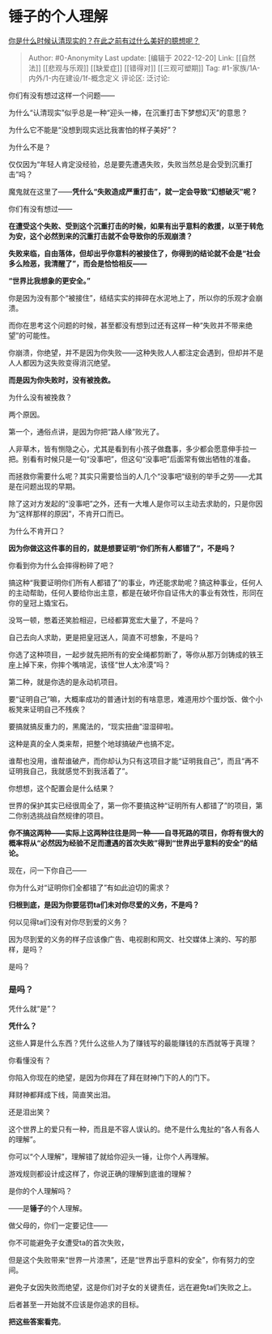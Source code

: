 # 锤子的个人理解
[你是什么时候认清现实的？在此之前有过什么美好的臆想呢？](https://www.zhihu.com/question/316295224/answer/2808740846)

> Author: #0-Anonymity
> Last update: [编辑于 2022-12-20]
> Link: [[自然法]] [[悲观与乐观]] [[缺爱症]] [[错得对]] [[三观可塑期]]
> Tag: #1-家族/1A-内外/1-内在建设/1f-概念定义
> 评论区:
> 泛讨论:

你们有没有想过这样一个问题——

为什么“认清现实”似乎总是一种“迎头一棒，在沉重打击下梦想幻灭”的意思？

为什么它不能是“没想到现实远比我害怕的样子美好”？

为什么不是？

仅仅因为“年轻人肯定没经验，总是要先遭遇失败，失败当然总是会受到沉重打击”吗？

魔鬼就在这里了——**凭什么“失败造成严重打击”，就一定会导致“幻想破灭”呢？**

你们有没有想过——

**在遭受这个失败、受到这个沉重打击的时候，如果有出乎意料的救援，以至于转危为安，这个必然到来的沉重打击就不会导致你的乐观崩溃？**

**失败来临，自由落体，但却出乎你意料的被接住了，你得到的结论就不会是“社会多么险恶，我清醒了”，而会是恰恰相反——**

**“世界比我想象的更安全。”**

你是因为没有那个“被接住”，结结实实的摔碎在水泥地上了，所以你的乐观才会崩溃。

而你在思考这个问题的时候，甚至都没有想到过还有这样一种“失败并不带来绝望”的可能性。

你崩溃，你绝望，并不是因为你失败——这种失败人人都注定会遇到，但却并不是人人都因为这失败变得消沉绝望。

**而是因为你失败时，没有被挽救。**

为什么没有被挽救？

两个原因。

第一个，通俗点讲，是因为你把“路人缘”败光了。

人非草木，皆有恻隐之心，尤其是看到有小孩子做蠢事，多少都会愿意伸手拉一把。别看有时候只是一句“没事吧”，但这句“没事吧”后面常有做出牺牲的准备。

而拯救你需要什么呢？其实只需要恰当的人几个“没事吧“级别的举手之劳——尤其是在问题出现的早期。

除了这对方发起的“没事吧”之外，还有一大堆人是你可以主动去求助的，只是你因为“这样那样的原因”，不肯开口而已。

为什么不肯开口？

**因为你做这这件事的目的，就是想要证明“你们所有人都错了”，不是吗？**

你看到你为什么会摔得粉碎了吧？

搞这种“我要证明你们所有人都错了”的事业，咋还能求助呢？搞这种事业，任何人的主动帮助，任何人要给你出主意，都是在破坏你自证伟大的事业有效性，形同在你的皇冠上撬宝石。

没骂一顿，憋着还笑脸相迎，已经都算宽宏大量了，不是吗？

自己去向人求助，更是把皇冠送人，简直不可想象，不是吗？

你选了这种项目，一起步就先把所有的安全绳都剪断了，等你从那万剑铸成的铁王座上掉下来，你摔个嘴啃泥，该怪“世人太冷漠”吗？

第二种，就是你选的是永动机项目。

要“证明自己”嘛，大概率成功的普通计划的有啥意思，难道用炒个蛋炒饭、做个小板凳来证明自己不残疾？

要搞就搞反重力的，黑魔法的，“现实扭曲”湿湿碎啦。

这种是真的全人类来帮，把整个地球搞破产也搞不定。

谁帮也没用，谁帮谁破产，而你却认为只有这项目才能“证明我自己”，而且“再不证明我自己，我就感觉不到我活着了”。

你想想，这个配置会是什么结果？

世界的保护其实已经很周全了，第一你不要搞这种“证明所有人都错了”的项目，第二你别选挑战自然规律的项目。

**你不搞这两种——实际上这两种往往是同一种——自寻死路的项目，你将有很大的概率将从“必然因为经验不足而遭遇的首次失败”得到“世界出乎意料的安全”的结论。**

现在，问一下你自己——

你为什么对“证明你们全都错了”有如此迫切的需求？

**归根到底，是因为你要惩罚ta们未对你尽爱的义务，不是吗？**

何以见得ta们没有对你尽到爱的义务？

因为尽到爱的义务的样子应该像广告、电视剧和网文、社交媒体上演的、写的那样，是吗？

是吗？

### 是吗？

凭什么就“是”？

**凭什么？**

这些人算是什么东西？凭什么这些人为了赚钱写的最能赚钱的东西就等于真理？

你看懂没有？

你陷入你现在的绝望，是因为你拜在了拜在财神门下的人的门下。

拜财神都拜成下线，简直笑出泪。

还是泪出笑？

这个世界上的爱只有一种，而且是不容人误认的。绝不是什么鬼扯的“各人有各人的理解”。

你可以“个人理解”，理解错了就给你迎头一锤，让你个人再理解。

游戏规则都设计成这样了，你说正确的理解到底谁的理解？

是你的个人理解吗？

——是**锤子**的个人理解。

做父母的，你们一定要记住——

你不可能避免子女遭受ta的首次失败，

但是这个失败带来“世界一片漆黑”，还是“世界出乎意料的安全”，你有努力的空间。

避免子女因失败而绝望，这是你们对子女的关键责任，远在避免ta们失败之上。

后者甚至一开始就不应该是你追求的目标。

**把这些答案看完**。
